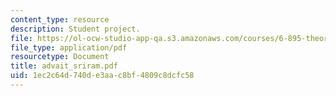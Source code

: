 ```yaml
---
content_type: resource
description: Student project.
file: https://ol-ocw-studio-app-qa.s3.amazonaws.com/courses/6-895-theory-of-parallel-systems-sma-5509-fall-2003/1ec2c64d740de3aac8bf4809c8dcfc58_advait_sriram.pdf
file_type: application/pdf
resourcetype: Document
title: advait_sriram.pdf
uid: 1ec2c64d-740d-e3aa-c8bf-4809c8dcfc58
---
```

